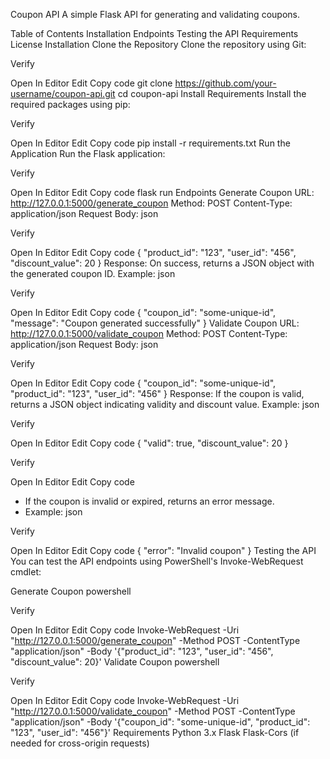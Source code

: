 Coupon API
A simple Flask API for generating and validating coupons.

Table of Contents
Installation
Endpoints
Testing the API
Requirements
License
Installation
Clone the Repository
Clone the repository using Git:


Verify

Open In Editor
Edit
Copy code
git clone https://github.com/your-username/coupon-api.git
cd coupon-api
Install Requirements
Install the required packages using pip:


Verify

Open In Editor
Edit
Copy code
pip install -r requirements.txt
Run the Application
Run the Flask application:


Verify

Open In Editor
Edit
Copy code
flask run
Endpoints
Generate Coupon
URL: http://127.0.0.1:5000/generate_coupon
Method: POST
Content-Type: application/json
Request Body:
json

Verify

Open In Editor
Edit
Copy code
{
    "product_id": "123",
    "user_id": "456",
    "discount_value": 20
}
Response:
On success, returns a JSON object with the generated coupon ID.
Example:
json

Verify

Open In Editor
Edit
Copy code
{
    "coupon_id": "some-unique-id",
    "message": "Coupon generated successfully"
}
Validate Coupon
URL: http://127.0.0.1:5000/validate_coupon
Method: POST
Content-Type: application/json
Request Body:
json

Verify

Open In Editor
Edit
Copy code
{
    "coupon_id": "some-unique-id",
    "product_id": "123",
    "user_id": "456"
}
Response:
If the coupon is valid, returns a JSON object indicating validity and discount value.
Example:
json

Verify

Open In Editor
Edit
Copy code
{
    "valid": true,
    "discount_value": 20
}

Verify

Open In Editor
Edit
Copy code
+ If the coupon is invalid or expired, returns an error message.
+ Example:
json

Verify

Open In Editor
Edit
Copy code
{
    "error": "Invalid coupon"
}
Testing the API
You can test the API endpoints using PowerShell's Invoke-WebRequest cmdlet:

Generate Coupon
powershell

Verify

Open In Editor
Edit
Copy code
Invoke-WebRequest -Uri "http://127.0.0.1:5000/generate_coupon" -Method POST -ContentType "application/json" -Body '{"product_id": "123", "user_id": "456", "discount_value": 20}'
Validate Coupon
powershell

Verify

Open In Editor
Edit
Copy code
Invoke-WebRequest -Uri "http://127.0.0.1:5000/validate_coupon" -Method POST -ContentType "application/json" -Body '{"coupon_id": "some-unique-id", "product_id": "123", "user_id": "456"}'
Requirements
Python 3.x
Flask
Flask-Cors (if needed for cross-origin requests)